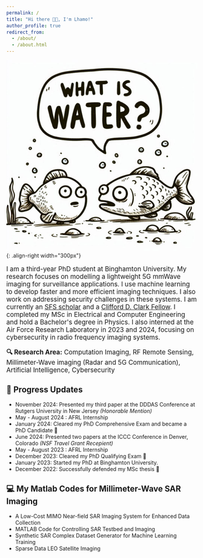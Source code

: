 ```yaml
---
permalink: /
title: "Hi there 👋😊, I'm Lhamo!"
author_profile: true
redirect_from: 
  - /about/
  - /about.html
---
```


![Always ask](/images/what_is_water.png){: .align-right width="300px"}

<p style="font-size: 17px;">
  I am a third-year PhD student at Binghamton University. My research focuses on modelling a lightweight 5G mmWave imaging for surveillance applications. I use machine learning to develop faster and more efficient imaging techniques. I also work on addressing security challenges in these systems.
  I am currently an <a href="https://sfs.opm.gov/">SFS scholar</a> and a <a href="https://www.binghamton.edu/grad-school/awards-honors/clark-fellowship.html">Clifford D. Clark Fellow</a>. I completed my MSc in Electrical and Computer Engineering and hold a Bachelor's degree in Physics. I also interned at the Air Force Research Laboratory in 2023 and 2024, focusing on cybersecurity in radio frequency imaging systems.
</p>

<p style="font-size: 17px;">
  <strong>🔍 Research Area:</strong> Computation Imaging, RF Remote Sensing, Millimeter-Wave imaging (Radar and 5G Communication), Artificial Intelligence, Cybersecurity
</p>

## 📝 Progress Updates 
- November 2024: Presented my third paper at the DDDAS Conference at Rutgers University in New Jersey *(Honorable Mention)*
- May - August 2024 : AFRL Internship 
- January 2024: Cleared my PhD Comprehensive Exam and became a PhD Candidate 🎉
- June 2024: Presented two papers at the ICCC Conference in Denver, Colorado *(NSF Travel Grant Recepient)*
- May - August 2023 : AFRL Internship 
- December 2023: Cleared my PhD Qualifying Exam 🎊
- January 2023: Started my PhD at Binghamton University.
- December 2022: Successfully defended my MSc thesis 🥳


## 💻 My Matlab Codes for Millimeter-Wave SAR Imaging 
- A Low-Cost MIMO Near-field SAR Imaging System for Enhanced Data Collection
- MATLAB Code for Controlling SAR Testbed and Imaging
- Synthetic SAR Complex Dataset Generator for Machine Learning Training
- Sparse Data LEO Satellite Imaging

